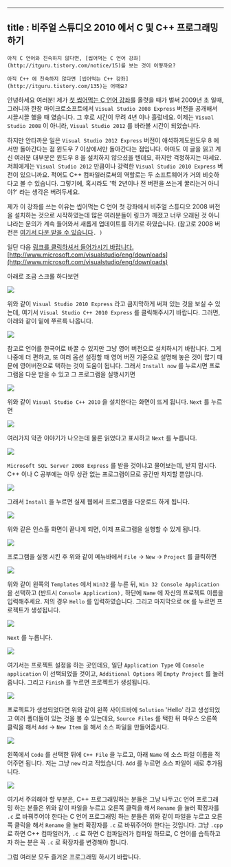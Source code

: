 ----------------
title : 비주얼 스튜디오 2010 에서 C 및 C++ 프로그래밍 하기
--------------

```warning
아직 C 언어와 친숙하지 않다면, [씹어먹는 C 언어 강좌](http://itguru.tistory.com/notice/15)를 보는 것이 어떻까요?

```


```info
아직 C++ 에 친숙하지 않다면 [씹어먹는 C++ 강좌](http://itguru.tistory.com/135)는 어때요?
```


안녕하세요 여러분! 제가 [첫 씹어먹는 C 언어 강좌](http://itguru.tistory.com/5)를 올렷을 때가 벌써 2009년 초 일때, 그러니까 한창 마이크로소프트에서 `Visual Studio 2008 Express` 버전을 공개해서 시끌시끌 했을 때 였습니다. 그 후로 시간이 무려 4년 이나 흘렀네요. 이제는 `Visual Studio 2008` 이 아니라, `Visual Studio 2012` 를 바라볼 시간이 되었습니다.


하지만 안타까운 일은 `Visual Studio 2012 Express` 버전이 애석하게도윈도우 8 에서만 돌아간다는 점 윈도우 7 이상에서만 돌아간다는 점입니다. 아마도 이 글을 읽고 계신 여러분 대부분은 윈도우 8 을 설치하지 않으셨을 텐데요, 하지만 걱정하지는 마세요. 저희에게는 `Visual Studio 2012` 만큼이나 강력한 `Visual Studio 2010 Express` 버전이 있으니까요. 적어도 C++ 컴파일러로써의 역할로는 두 소프트웨어가 거의 비슷하다고 볼 수 있습니다. 그렇기에, 혹시라도 '헉 2년이나 전 버전을 쓰는게 꿀리는거 아니야?' 라는 생각은 버려두세요.


제가 이 강좌를 쓰는 이유는 씹어먹는 C 언어 첫 강좌에서 비주얼 스튜디오 2008 버전을 설치하는 것으로 시작하였는데 많은 여러분들이 링크가 깨졌고 너무 오래된 것 아니냐라는 문의가 계속 들어와서 새롭게 업데이트를 하기로 하였습니다. (참고로 2008 버전은 [여기서 다운 받을 수 있습니다](http://www.microsoft.com/en-us/download/details.aspx?id=6506)`. )`


일단 다음 [링크를 클릭하셔서 들어가시기 바랍니다.](http://www.microsoft.com/visualstudio/eng/downloads)
 [http://www.microsoft.com/visualstudio/eng/downloads](http://www.microsoft.com/visualstudio/eng/downloads)


아래로 조금 스크롤 하다보면




![](http://img1.daumcdn.net/thumb/R1920x0/?fname=http%3A%2F%2Fcfile9.uf.tistory.com%2Fimage%2F193DED3850E7D22524EF0E)



위와 같이 `Visual Studio 2010 Express` 라고 큼지막하게 써져 있는 것을 보실 수 있는데, 여기서 `Visual Studio C++ 2010 Express` 를 클릭해주시기 바랍니다. 그러면, 아래와 같이 밑에 쭈르륵 나옵니다.


![](http://img1.daumcdn.net/thumb/R1920x0/?fname=http%3A%2F%2Fcfile2.uf.tistory.com%2Fimage%2F2054B73550E7D2B513AE75)





참고로 언어를 한국어로 바꿀 수 있지만 그냥 영어 버전으로 설치하시기 바랍니다. 그게 나중에 더 편하고, 또 여러 옵션 설정할 때 영어 버전 기준으로 설명해 놓은 것이 많기 때문에 영어버전으로 택하는 것이 도움이 됩니다. 그래서 `Install now` 를 누르시면 프로그램을 다운 받을 수 있고 그 프로그램을 실행시키면




![](http://img1.daumcdn.net/thumb/R1920x0/?fname=http%3A%2F%2Fcfile30.uf.tistory.com%2Fimage%2F112EDC3850E7D2252B340C)





위와 같이 `Visual Studio C++ 2010` 을 설치한다는 화면이 뜨게 됩니다. `Next` 를 누르면




![](http://img1.daumcdn.net/thumb/R1920x0/?fname=http%3A%2F%2Fcfile24.uf.tistory.com%2Fimage%2F212E443850E7D2252CE10D)



여러가지 약관 이야기가 나오는데 물론 읽었다고 표시하고 `Next` 를 누릅니다.




![](http://img1.daumcdn.net/thumb/R1920x0/?fname=http%3A%2F%2Fcfile24.uf.tistory.com%2Fimage%2F1529293850E7D225317C72)



`Microsoft SQL Server 2008 Express` 를 받을 것이냐고 물어보는데, 받지 맙시다. C++ 이나 C 공부에는 아무 상관 없는 프로그램이므로 공간만 차지할 뿐입니다.




![](http://img1.daumcdn.net/thumb/R1920x0/?fname=http%3A%2F%2Fcfile1.uf.tistory.com%2Fimage%2F222FC93850E7D2262B4F44)



그래서 `Install` 을 누르면 실제 웹에서 프로그램을 다운로드 하게 됩니다.




![](http://img1.daumcdn.net/thumb/R1920x0/?fname=http%3A%2F%2Fcfile25.uf.tistory.com%2Fimage%2F202D9B3850E7D2262C8B6A)



위와 같은 인스톨 화면이 끝나게 되면, 이제 프로그램을 실행할 수 있게 됩니다.





![](http://img1.daumcdn.net/thumb/R1920x0/?fname=http%3A%2F%2Fcfile2.uf.tistory.com%2Fimage%2F0239843450E7FC560AE84B)



프로그램을 실행 시킨 후 위와 같이 메뉴바에서 `File` → `New` → `Project` 를 클릭하면





![](http://img1.daumcdn.net/thumb/R1920x0/?fname=http%3A%2F%2Fcfile22.uf.tistory.com%2Fimage%2F02154F3450E7FC57358833)



위와 같이 왼쪽의 `Templates` 에서 `Win32` 를 누른 뒤, `Win 32 Console Application` 을 선택하고 (반드시 `Console Application),` 하단에 `Name` 에 자신의 프로젝트 이름을 입력해주세요. 저의 경우 `Hello` 를 입력하였습니다. 그리고 마지막으로 `OK` 를 누르면 프로젝트가 생성됩니다.




![](http://img1.daumcdn.net/thumb/R1920x0/?fname=http%3A%2F%2Fcfile22.uf.tistory.com%2Fimage%2F021B1F3450E7FC552B4726)



`Next` 를 누릅니다.




![](http://img1.daumcdn.net/thumb/R1920x0/?fname=http%3A%2F%2Fcfile25.uf.tistory.com%2Fimage%2F0215093450E7FC55347D9D)



여기서는 프로젝트 설정을 하는 곳인데요, 일단 `Application Type` 에 `Console application` 이 선택되었을 것이고, `Additional Options` 에 `Empty Project` 를 눌러줍니다. 그리고 `Finish` 를 누르면 프로젝트가 생성됩니다.




![](http://img1.daumcdn.net/thumb/R1920x0/?fname=http%3A%2F%2Fcfile30.uf.tistory.com%2Fimage%2F131DAA3450E7FC552988BA)



프로젝트가 생성되었다면 위와 같이 왼쪽 사이드바에 `Solution` 'Hello' 라고 생성되었고 여러 폴더들이 있는 것을 볼 수 있는데요, `Source Files` 를 택한 뒤 마우스 오른쪽 클릭을 해서 `Add` → `New Item` 을 해서 소스 파일을 만들어줍시다.



![](http://img1.daumcdn.net/thumb/R1920x0/?fname=http%3A%2F%2Fcfile8.uf.tistory.com%2Fimage%2F023D683450E7FC5604530B)



왼쪽에서 `Code` 를 선택한 뒤에 `C++ File` 을 누르고, 아래 `Name` 에 소스 파일 이름을 적어주면 됩니다. 저는 그냥 `new` 라고 적었습니다. `Add` 를 누르면 소스 파일이 새로 추가됩니다.




![](http://img1.daumcdn.net/thumb/R1920x0/?fname=http%3A%2F%2Fcfile10.uf.tistory.com%2Fimage%2F213F513450E7FC56025B8D)



여기서 주의해야 할 부분은, C++ 프로그래밍하는 분들은 그냥 나두고`C` 언어 프로그래밍 하는 분들은 위와 같이 파일을 누르고 오른쪽 클릭을 해서 `Rename` 을 눌러 확장자를 `.c` 로 바꿔주어야 한다는  C 언어 프로그래밍 하는 분들은 위와 같이 파일을 누르고 오른쪽 클릭을 해서 `Rename` 을 눌러 확장자를 `.c` 로 바꿔주어야 한다는 것입니다. 그냥 `.cpp` 로 하면 C++ 컴파일러가, `.c` 로 하면 C 컴파일러가 컴파일 하므로, C 언어를 습득하고자 하는 분은 꼭 `.c` 로 확장자를 변경해야 합니다.


그럼 여러분 모두 즐거운 프로그래밍 하시기 바랍니다.







